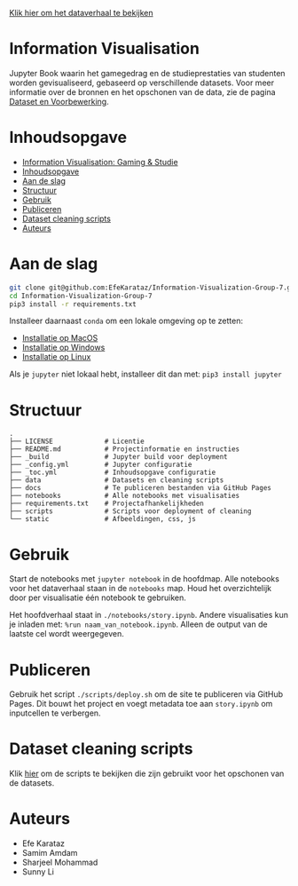 [Klik hier om het dataverhaal te bekijken](https://efekarataz.github.io/Information-Visualization-Group-7/)

# Information Visualisation

Jupyter Book waarin het gamegedrag en de studieprestaties van studenten worden gevisualiseerd,
gebaseerd op verschillende datasets. Voor meer informatie over de bronnen en het opschonen van de data,
zie de pagina [Dataset en Voorbewerking](./docs/dataset-preprocessing.md).

# Inhoudsopgave

- [Information Visualisation: Gaming & Studie](#information-visualisation-gaming--studie)
- [Inhoudsopgave](#inhoudsopgave)
- [Aan de slag](#aan-de-slag)
- [Structuur](#structuur)
- [Gebruik](#gebruik)
- [Publiceren](#publiceren)
- [Dataset cleaning scripts](#dataset-cleaning-scripts)
- [Auteurs](#auteurs)

# Aan de slag

```bash
git clone git@github.com:EfeKarataz/Information-Visualization-Group-7.git
cd Information-Visualization-Group-7
pip3 install -r requirements.txt
```

Installeer daarnaast `conda` om een lokale omgeving op te zetten:
- [Installatie op MacOS](https://docs.conda.io/projects/conda/en/latest/user-guide/install/macos.html)
- [Installatie op Windows](https://docs.conda.io/projects/conda/en/latest/user-guide/install/windows.html)
- [Installatie op Linux](https://docs.conda.io/projects/conda/en/latest/user-guide/install/linux.html)

Als je `jupyter` niet lokaal hebt, installeer dit dan met: `pip3 install jupyter`

# Structuur

```
.
├── LICENSE             # Licentie
├── README.md           # Projectinformatie en instructies
├── _build              # Jupyter build voor deployment
├── _config.yml         # Jupyter configuratie
├── _toc.yml            # Inhoudsopgave configuratie
├── data                # Datasets en cleaning scripts
├── docs                # Te publiceren bestanden via GitHub Pages
├── notebooks           # Alle notebooks met visualisaties
├── requirements.txt    # Projectafhankelijkheden
├── scripts             # Scripts voor deployment of cleaning
└── static              # Afbeeldingen, css, js
```

# Gebruik

Start de notebooks met `jupyter notebook` in de hoofdmap. Alle notebooks voor het dataverhaal
staan in de `notebooks` map. Houd het overzichtelijk door per visualisatie één notebook te gebruiken.

Het hoofdverhaal staat in `./notebooks/story.ipynb`. Andere visualisaties kun je inladen met:
`%run naam_van_notebook.ipynb`. Alleen de output van de laatste cel wordt weergegeven.

# Publiceren

Gebruik het script `./scripts/deploy.sh` om de site te publiceren via GitHub Pages. Dit bouwt het project
en voegt metadata toe aan `story.ipynb` om inputcellen te verbergen.

# Dataset cleaning scripts

Klik [hier](./scripts/cleaning/) om de scripts te bekijken die zijn gebruikt voor het opschonen van de datasets.

# Auteurs
- Efe Karataz
- Samim Amdam
- Sharjeel Mohammad
- Sunny Li
